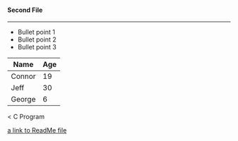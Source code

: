#### Second File
-----------

* Bullet point 1
* Bullet point 2
* Bullet point 3

| Name   |  Age |
| -------|------|
| Connor |  19  |
| Jeff   |  30  |
| George |  6   |

< C Program 






[a link to ReadMe file](ReadME.md) 
